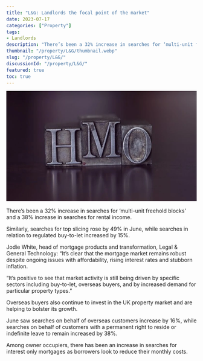 ```yaml
---
title: "L&G: Landlords the focal point of the market"
date: 2023-07-17
categories: ["Property"]
tags:
- Landlords
description: "There’s been a 32% increase in searches for ‘multi-unit freehold blocks’ and a 38% increase in searches for rental income."
thumbnail: "/property/L&G/thumbnail.webp"
slug: "/property/L&G/"
discussionId: "/property/L&G/"
featured: true
toc: true
---
```

![The buy-to-let sector remains resilient, as landlords eye HMOs in search for higher rental income, Legal & General research has found.](thumbnail.webp)

There’s been a 32% increase in searches for ‘multi-unit freehold blocks’ and a 38% increase in searches for rental income.

Similarly, searches for top slicing rose by 49% in June, while searches in relation to regulated buy-to-let increased by 15%.

Jodie White, head of mortgage products and transformation, Legal & General Technology: “It’s clear that the mortgage market remains robust despite ongoing issues with affordability, rising interest rates and stubborn inflation.

“It’s positive to see that market activity is still being driven by specific sectors including buy-to-let, overseas buyers, and by increased demand for particular property types.”

Overseas buyers also continue to invest in the UK property market and are helping to bolster its growth.

June saw searches on behalf of overseas customers increase by 16%, while searches on behalf of customers with a permanent right to reside or indefinite leave to remain increased by 38%.

Among owner occupiers, there has been an increase in searches for interest only mortgages as borrowers look to reduce their monthly costs.